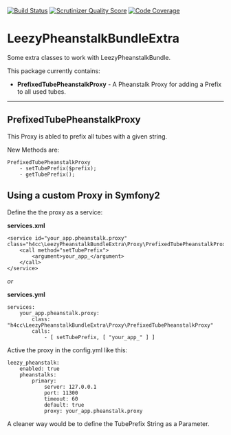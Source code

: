 [![Build Status](https://travis-ci.org/h4cc/LeezyPheanstalkBundleExtra.png?branch=master)](https://travis-ci.org/h4cc/LeezyPheanstalkBundleExtra)
[![Scrutinizer Quality Score](https://scrutinizer-ci.com/g/h4cc/LeezyPheanstalkBundleExtra/badges/quality-score.png?s=fcaac46cf7a9c97db9da9a336f0222594cf4a5eb)](https://scrutinizer-ci.com/g/h4cc/LeezyPheanstalkBundleExtra/)
[![Code Coverage](https://scrutinizer-ci.com/g/h4cc/LeezyPheanstalkBundleExtra/badges/coverage.png?s=63fb90374cb2105f5e26bd076c40582aeb50c0b1)](https://scrutinizer-ci.com/g/h4cc/LeezyPheanstalkBundleExtra/)

LeezyPheanstalkBundleExtra
==========================

Some extra classes to work with LeezyPheanstalkBundle.

This package currently contains:

* __PrefixedTubePheanstalkProxy__ - A Pheanstalk Proxy for adding a Prefix to all used tubes.

------------------------

## PrefixedTubePheanstalkProxy

This Proxy is abled to prefix all tubes with a given string.

New Methods are:
```
PrefixedTubePheanstalkProxy
    - setTubePrefix($prefix);
    - getTubePrefix();
```

## Using a custom Proxy in Symfony2

Define the the proxy as a service:

__services.xml__
```
<service id="your_app.pheanstalk.proxy" class="h4cc\LeezyPheanstalkBundleExtra\Proxy\PrefixedTubePheanstalkProxy">
    <call method="setTubePrefix">
        <argument>your_app_</argument>
    </call>
</service>
```

_or_ 

__services.yml__
```
services:
    your_app.pheanstalk.proxy:
        class: "h4cc\LeezyPheanstalkBundleExtra\Proxy\PrefixedTubePheanstalkProxy"
        calls:
            - [ setTubePrefix, [ "your_app_" ] ]
```

Active the proxy in the config.yml like this:

```
leezy_pheanstalk:
    enabled: true
    pheanstalks:
        primary:
            server: 127.0.0.1
            port: 11300
            timeout: 60
            default: true
            proxy: your_app.pheanstalk.proxy
```


A cleaner way would be to define the TubePrefix String as a Parameter.



